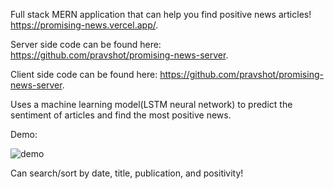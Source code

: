 Full stack MERN application that can help you find positive news articles!
https://promising-news.vercel.app/.

Server side code can be found here: https://github.com/pravshot/promising-news-server.

Client side code can be found here: https://github.com/pravshot/promising-news-server.

Uses a machine learning model(LSTM neural network) to predict the sentiment of articles and find the most positive news.

Demo:

![demo](demo.gif)

Can search/sort by date, title, publication, and positivity!

